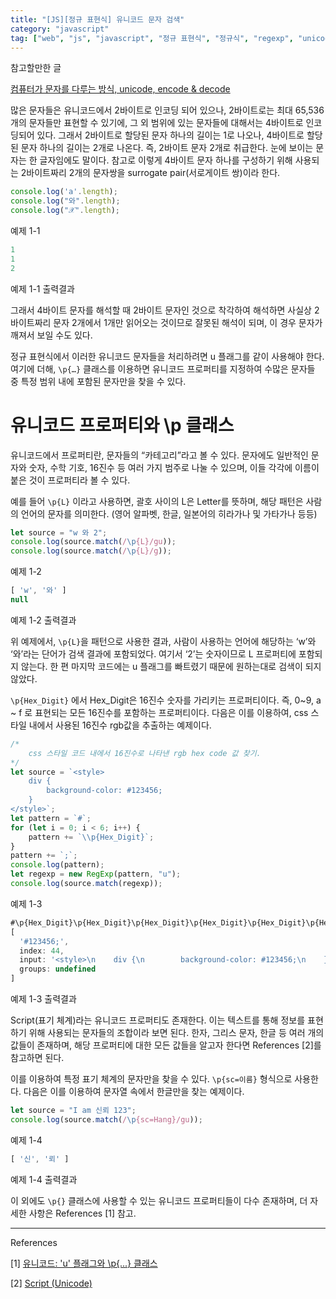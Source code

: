 ```yaml
---
title: "[JS][정규 표현식] 유니코드 문자 검색"
category: "javascript"
tag: ["web", "js", "javascript", "정규 표현식", "정규식", "regexp", "unicode"]
---
```


참고할만한 글

[컴퓨터가 문자를 다루는 방식, unicode, encode & decode](/python/unicode-encode-decode/) 

많은 문자들은 유니코드에서 2바이트로 인코딩 되어 있으나, 2바이트로는 최대 65,536개의 문자들만 표현할 수 있기에, 그 외 범위에 있는 문자들에 대해서는 4바이트로 인코딩되어 있다. 그래서 2바이트로 할당된 문자 하나의 길이는 1로 나오나, 4바이트로 할당된 문자 하나의 길이는 2개로 나온다. 즉, 2바이트 문자 2개로 취급한다. 눈에 보이는 문자는 한 글자임에도 말이다. 참고로 이렇게 4바이트 문자 하나를 구성하기 위해 사용되는 2바이트짜리 2개의 문자쌍을 surrogate pair(서로게이트 쌍)이라 한다.

```jsx
console.log('a'.length);
console.log("와".length);
console.log("𝒳".length);
```

예제 1-1

```jsx
1
1
2
```

예제 1-1 출력결과

그래서 4바이트 문자를 해석할 때 2바이트 문자인 것으로 착각하여 해석하면 사실상 2바이트짜리 문자 2개에서 1개만 읽어오는 것이므로 잘못된 해석이 되며, 이 경우 문자가 깨져서 보일 수도 있다. 

정규 표현식에서 이러한 유니코드 문자들을 처리하려면 u 플래그를 같이 사용해야 한다. 여기에 더해, `\p{…}` 클래스를 이용하면 유니코드 프로퍼티를 지정하여 수많은 문자들 중 특정 범위 내에 포함된 문자만을 찾을 수 있다. 

# 유니코드 프로퍼티와 \p 클래스

유니코드에서 프로퍼티란, 문자들의 “카테고리”라고 볼 수 있다. 문자에도 일반적인 문자와 숫자, 수학 기호, 16진수 등 여러 가지 범주로 나눌 수 있으며, 이들 각각에 이름이 붙은 것이 프로퍼티라 볼 수 있다. 

예를 들어 `\p{L}` 이라고 사용하면, 괄호 사이의 L은 Letter를 뜻하며, 해당 패턴은 사람의 언어의 문자를 의미한다. (영어 알파벳, 한글, 일본어의 히라가나 및 가타가나 등등)

```jsx
let source = "w 와 2";
console.log(source.match(/\p{L}/gu));
console.log(source.match(/\p{L}/g));
```

예제 1-2 

```jsx
[ 'w', '와' ]
null
```

예제 1-2 출력결과

위 예제에서, `\p{L}`을 패턴으로 사용한 결과, 사람이 사용하는 언어에 해당하는 ‘w’와 ‘와’라는 단어가 검색 결과에 포함되었다. 여기서 ‘2’는 숫자이므로 L 프로퍼티에 포함되지 않는다. 한 편 마지막 코드에는 u 플래그를 빠트렸기 때문에 원하는대로 검색이 되지 않았다. 

`\p{Hex_Digit}` 에서 Hex_Digit은 16진수 숫자를 가리키는 프로퍼티이다. 즉, 0~9, a ~ f 로 표현되는 모든 16진수를 포함하는 프로퍼티이다. 다음은 이를 이용하여, css 스타일 내에서 사용된 16진수 rgb값을 추출하는 예제이다.

```jsx
/*
    css 스타일 코드 내에서 16진수로 나타낸 rgb hex code 값 찾기.
*/
let source = `<style>
    div {
        background-color: #123456;
    }
</style>`;
let pattern = `#`;
for (let i = 0; i < 6; i++) {
    pattern += `\\p{Hex_Digit}`;
}
pattern += `;`;
console.log(pattern);
let regexp = new RegExp(pattern, "u");
console.log(source.match(regexp));
```

예제 1-3

```jsx
#\p{Hex_Digit}\p{Hex_Digit}\p{Hex_Digit}\p{Hex_Digit}\p{Hex_Digit}\p{Hex_Digit};
[
  '#123456;',
  index: 44,
  input: '<style>\n    div {\n        background-color: #123456;\n    }\n</style>',
  groups: undefined
]
```

예제 1-3 출력결과

Script(표기 체계)라는 유니코드 프로퍼티도 존재한다. 이는 텍스트를 통해 정보를 표현하기 위해 사용되는 문자들의 조합이라 보면 된다. 한자, 그리스 문자, 한글 등 여러 개의 값들이 존재하며, 해당 프로퍼티에 대한 모든 값들을 알고자 한다면 References [2]를 참고하면 된다. 

이를 이용하여 특정 표기 체계의 문자만을 찾을 수 있다. `\p{sc=이름}` 형식으로 사용한다. 다음은 이를 이용하여 문자열 속에서 한글만을 찾는 예제이다.

```jsx
let source = "I am 신뢰 123";
console.log(source.match(/\p{sc=Hang}/gu));
```

예제 1-4

```jsx
[ '신', '뢰' ]
```

예제 1-4 출력결과

이 외에도 `\p{}` 클래스에 사용할 수 있는 유니코드 프로퍼티들이 다수 존재하며, 더 자세한 사항은 References [1] 참고.

---

References

[1] [유니코드: 'u' 플래그와 \p{...} 클래스](https://ko.javascript.info/regexp-unicode)

[2] [Script (Unicode)](https://en.wikipedia.org/wiki/Script_(Unicode))